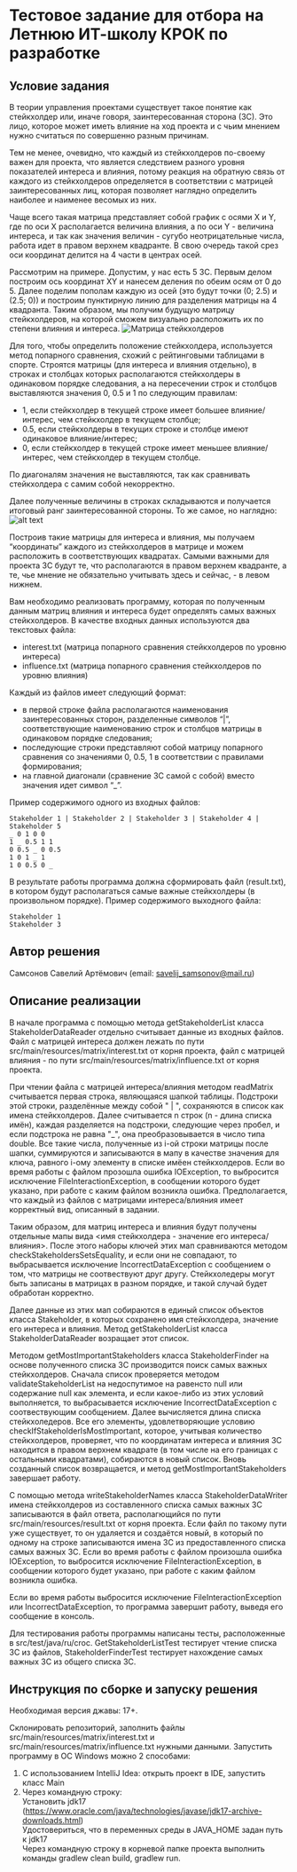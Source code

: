 # Тестовое задание для отбора на Летнюю ИТ-школу КРОК по разработке

## Условие задания
В теории управления проектами существует такое понятие как стейкхолдер или, иначе говоря, заинтересованная сторона (ЗС). Это лицо, которое может иметь влияние на ход проекта и с чьим мнением нужно считаться по совершенно разным причинам.

Тем не менее, очевидно, что каждый из стейкхолдеров по-своему важен для проекта, что является следствием разного уровня показателей интереса и влияния, потому реакция на обратную связь от каждого из стейкхолдеров определяется в соответствии с матрицей заинтересованных лиц, которая позволяет наглядно определить наиболее и наименее весомых из них.

Чаще всего такая матрица представляет собой график с осями X и Y, где по оси X располагается величина влияния, а по оси Y - величина интереса, и так как значения величин - сугубо неотрицательные числа, работа идет в правом верхнем квадранте. В свою очередь такой срез оси координат делится на 4 части в центрах осей.

Рассмотрим на примере. Допустим, у нас есть 5 ЗС. Первым делом построим ось координат XY и нанесем деления по обеим осям от 0 до 5. Далее поделим пополам каждую из осей (это будут точки (0; 2.5) и (2.5; 0)) и построим пунктирную линию для разделения матрицы на 4 квадранта. Таким образом, мы получим будущую матрицу стейкхолдеров, на которой сможем визуально расположить их по степени влияния и интереса.
![Матрица стейкхолдеров](https://github.com/croc-code/school2024-test-task5/blob/master/stakeholders_matrix.png)

Для того, чтобы определить положение стейкхолдера, используется метод попарного сравнения, схожий с рейтинговыми таблицами в спорте. Строятся матрицы (для интереса и влияния отдельно), в строках и столбцах которых располагаются стейкхолдеры в одинаковом порядке следования, а на пересечении строк и столбцов выставляются значения 0, 0.5 и 1 по следующим правилам:
- 1, если стейкхолдер в текущей строке имеет большее влияние/интерес, чем стейкхолдер в текущем столбце;
- 0.5, если стейкхолдеры в текущих строке и столбце имеют одинаковое влияние/интерес;
- 0, если стейкхолдер в текущей строке имеет меньшее влияние/интерес, чем стейкхолдер в текущем столбце.

По диагоналям значения не выставляются, так как сравнивать стейкхолдера с самим собой некорректно.

Далее полученные величины в строках складываются и получается итоговый ранг заинтересованной стороны. То же самое, но наглядно:
![alt text](https://github.com/croc-code/school2024-test-task5/blob/master/pair_compair.png)

Построив такие матрицы для интереса и влияния, мы получаем “координаты” каждого из стейкхолдеров в матрице и можем расположить в соответствующих квадратах.
Самыми важными для проекта ЗС будут те, что располагаются в правом верхнем квадранте, а те, чье мнение не обязательно учитывать здесь и сейчас, - в левом нижнем.

Вам необходимо реализовать программу, которая по полученным данным матриц влияния и интереса будет определять самых важных стейкхолдеров. В качестве входных данных используются два текстовых файла:
- interest.txt (матрица попарного сравнения стейкхолдеров по уровню интереса)
- influence.txt (матрица попарного сравнения стейкхолдеров по уровню влияния)

Каждый из файлов имеет следующий формат:
- в первой строке файла располагаются наименования заинтересованных сторон, разделенные символов “|”, соответствующие наименованию строк и столбцов матрицы в одинаковом порядке следования;
- последующие строки представляют собой матрицу попарного сравнения со значениями 0, 0.5, 1 в соответствии с правилами формирования;
- на главной диагонали (сравнение ЗС самой с собой) вместо значения идет символ “_”.

Пример содержимого одного из входных файлов:
```
Stakeholder 1 | Stakeholder 2 | Stakeholder 3 | Stakeholder 4 | Stakeholder 5
_ 0 1 0 0
1 _ 0.5 1 1
0 0.5 _ 0 0.5
1 0 1 _ 1
1 0 0.5 0 _
```

В результате работы программа должна сформировать файл (result.txt), в котором будут располагаться самые важные стейкхолдеры (в произвольном порядке). Пример содержимого выходного файла:
```
Stakeholder 1
Stakeholder 3
```

## Автор решения
Самсонов Савелий Артёмович (email: savelij_samsonov@mail.ru)

## Описание реализации
В начале программа с помощью метода getStakeholderList класса StakeholderDataReader отдельно считывает данные из 
входных файлов. Файл с матрицей интереса должен лежать по пути src/main/resources/matrix/interest.txt от корня проекта, 
файл с матрицей влияния - по пути src/main/resources/matrix/influence.txt от корня проекта.

При чтении файла с матрицей интереса/влияния методом readMatrix считывается первая строка, являющаяся шапкой таблицы. 
Подстроки этой строки, разделённые между собой " | ", сохраняются в список как имена стейкхолдеров. Далее считывается n строк 
(n - длина списка имён), каждая разделяется на подстроки, следующие через пробел, и если подстрока не равна "_", 
она преобразовывается в число типа double. Все такие числа, полученные из i-ой строки матрицы после шапки, суммируются 
и записываются в мапу в качестве значения для ключа, равного i-ому элементу в списке имёен стейкхолдеров. 
Если во время работы с файлом прозошла ошибка IOException, то выбросится исключение FileInteractionException, в сообщении 
которого будет указано, при работе с каким файлом возникла ошибка. Предполагается, что каждый из файлов с матрицами 
интереса/влияния имеет корректный вид, описанный в задании.

Таким образом, для матриц интереса и влияния будут получены отдельные мапы вида 
<имя стейкхолдера - значение его интереса/влияния>. После этого наборы ключей этих мап сравниваются методом 
checkStakeholdersSetsEquality, и если они не совпадают, то выбрасывается исключение IncorrectDataException с сообщением
о том, что матрицы не соотвествуют друг другу. Стейкхоледеры могут быть записаны в матрицах в разном порядке, и 
такой случай будет обработан корректно.

Далее данные из этих мап собираются в единый список объектов класса Stakeholder, в которых сохранено имя стейкхолдера, 
значение его интереса и влияния. Метод getStakeholderList класса StakeholderDataReader возращает этот список.

Методом getMostImportantStakeholders класса StakeholderFinder на основе полученного списка ЗС производится поиск самых 
важных стейкхолдеров. Сначала список проверяется методом validateStakeholderList на недоспутимое на равенсто null или 
содержание null как элемента, и если какое-либо из этих условий выполняется, то выбрасывается исключение 
IncorrectDataException с соотвествующим сообщением. Далее вычисляется длина списка стейкхоледеров. Все его элементы, 
удовлетворяющие условию checkIfStakeholderIsMostImportant, которое, учитывая количество стейкхолдеров, проверяет, что 
по координатам интереса и влияния ЗС находится в правом верхнем квадрате (в том числе на его границах с остальными 
квадратами), собираются в новый список. Вновь созданный список возвращается, и метод getMostImportantStakeholders 
завершает работу.

С помощью метода writeStakeholderNames класса StakeholderDataWriter имена стейкхолдеров из составленного списка самых 
важных ЗС записываются в файл ответа, располагющийся по пути src/main/resources/result.txt от корня проекта. Если файл 
по такому пути уже существует, то он удаляется и создаётся новый, в который по одному на строке записываются имена ЗС 
из предоставленного списка самых важных ЗС. Если во время работы с файлом произошла ошибка IOException, то выбросится 
исключение FileInteractionException, в сообщении которого будет указано, при работе с каким файлом возникла ошибка.

Если во время работы выбросится исключение FileInteractionException или IncorrectDataException, то программа завершит 
работу, выведя его сообщение в консоль.

Для тестирования работы программы написаны тесты, расположенные в src/test/java/ru/croc. GetStakeholderListTest 
тестирует чтение списка ЗС из файлов, StakeholderFinderTest тестирует нахождение самых важных ЗС из общего списка ЗС.

## Инструкция по сборке и запуску решения
Необходимая версия джавы: 17+.

Склонировать репозиторий, заполнить файлы src/main/resources/matrix/interest.txt и 
src/main/resources/matrix/influence.txt нужными данными.
Запустить программу в ОС Windows можно 2 способами:
1. С использованием IntelliJ Idea: открыть проект в IDE, запустить класс Main
2. Через командную строку: \
Установить jdk17 (https://www.oracle.com/java/technologies/javase/jdk17-archive-downloads.html) \
Удостовериться, что в переменных среды в JAVA_HOME задан путь к jdk17 \
Через командную строку в корневой папке проекта выполнить команды gradlew clean build, gradlew run.
